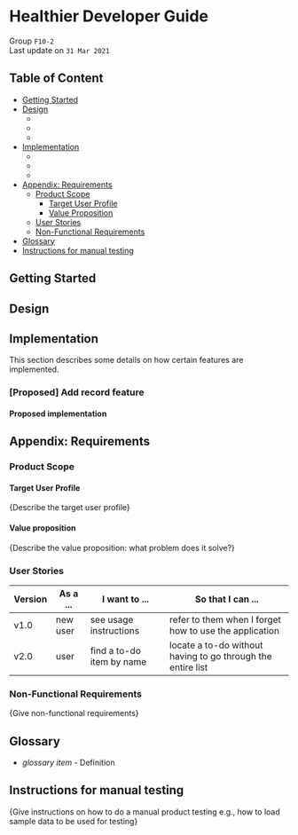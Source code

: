 # Healthier Developer Guide

Group `F10-2`  
Last update on `31 Mar 2021`

## Table of Content

- [Getting Started](#getting-started)
- [Design](#design)
    - []()
    - []()
    - []()
- [Implementation](#implementation)
    - []()
    - []()
    - []()
- [Appendix: Requirements](#appendix-requirements)
    - [Product Scope](#product-scope)
        - [Target User Profile](#target-user-profile)
        - [Value Proposition](#value-proposition)
    - [User Stories](#user-stories)
    - [Non-Functional Requirements](#non-functional-requirements)
- [Glossary](#glossary)
- [Instructions for manual testing](#instructions-for-manual-testing)



## Getting Started



## Design



## Implementation

This section describes some details on how certain features are implemented.

### [Proposed] Add record feature

#### Proposed implementation



## Appendix: Requirements

### Product Scope

#### Target User Profile

{Describe the target user profile}

#### Value proposition

{Describe the value proposition: what problem does it solve?}

### User Stories

|Version| As a ... | I want to ... | So that I can ...|
|--------|----------|---------------|------------------|
|v1.0|new user|see usage instructions|refer to them when I forget how to use the application|
|v2.0|user|find a to-do item by name|locate a to-do without having to go through the entire list|

### Non-Functional Requirements

{Give non-functional requirements}

## Glossary

* *glossary item* - Definition

## Instructions for manual testing

{Give instructions on how to do a manual product testing e.g., how to load sample data to be used for testing}
